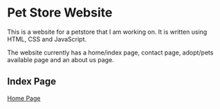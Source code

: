 # Pet Store Website

This is a website for a petstore that I am working on. It is written using HTML, CSS and JavaScript.

The website currently has a home/index page, contact page, adopt/pets available page and an about us page. 

## Index Page
[Home Page](Home-Page.mov)